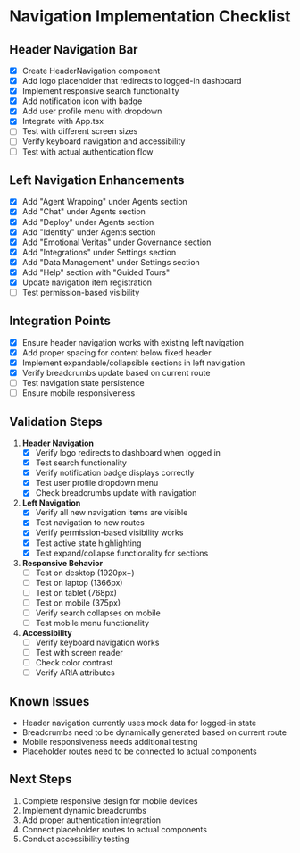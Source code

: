 # Navigation Implementation Checklist

## Header Navigation Bar

- [x] Create HeaderNavigation component
- [x] Add logo placeholder that redirects to logged-in dashboard
- [x] Implement responsive search functionality
- [x] Add notification icon with badge
- [x] Add user profile menu with dropdown
- [x] Integrate with App.tsx
- [ ] Test with different screen sizes
- [ ] Verify keyboard navigation and accessibility
- [ ] Test with actual authentication flow

## Left Navigation Enhancements

- [x] Add "Agent Wrapping" under Agents section
- [x] Add "Chat" under Agents section
- [x] Add "Deploy" under Agents section
- [x] Add "Identity" under Agents section
- [x] Add "Emotional Veritas" under Governance section
- [x] Add "Integrations" under Settings section
- [x] Add "Data Management" under Settings section
- [x] Add "Help" section with "Guided Tours"
- [x] Update navigation item registration
- [ ] Test permission-based visibility

## Integration Points

- [x] Ensure header navigation works with existing left navigation
- [x] Add proper spacing for content below fixed header
- [x] Implement expandable/collapsible sections in left navigation
- [x] Verify breadcrumbs update based on current route
- [ ] Test navigation state persistence
- [ ] Ensure mobile responsiveness

## Validation Steps

1. **Header Navigation**
   - [x] Verify logo redirects to dashboard when logged in
   - [x] Test search functionality
   - [x] Verify notification badge displays correctly
   - [x] Test user profile dropdown menu
   - [x] Check breadcrumbs update with navigation

2. **Left Navigation**
   - [x] Verify all new navigation items are visible
   - [x] Test navigation to new routes
   - [x] Verify permission-based visibility works
   - [x] Test active state highlighting
   - [x] Test expand/collapse functionality for sections

3. **Responsive Behavior**
   - [ ] Test on desktop (1920px+)
   - [ ] Test on laptop (1366px)
   - [ ] Test on tablet (768px)
   - [ ] Test on mobile (375px)
   - [ ] Verify search collapses on mobile
   - [ ] Test mobile menu functionality

4. **Accessibility**
   - [ ] Verify keyboard navigation works
   - [ ] Test with screen reader
   - [ ] Check color contrast
   - [ ] Verify ARIA attributes

## Known Issues

- Header navigation currently uses mock data for logged-in state
- Breadcrumbs need to be dynamically generated based on current route
- Mobile responsiveness needs additional testing
- Placeholder routes need to be connected to actual components

## Next Steps

1. Complete responsive design for mobile devices
2. Implement dynamic breadcrumbs
3. Add proper authentication integration
4. Connect placeholder routes to actual components
5. Conduct accessibility testing
